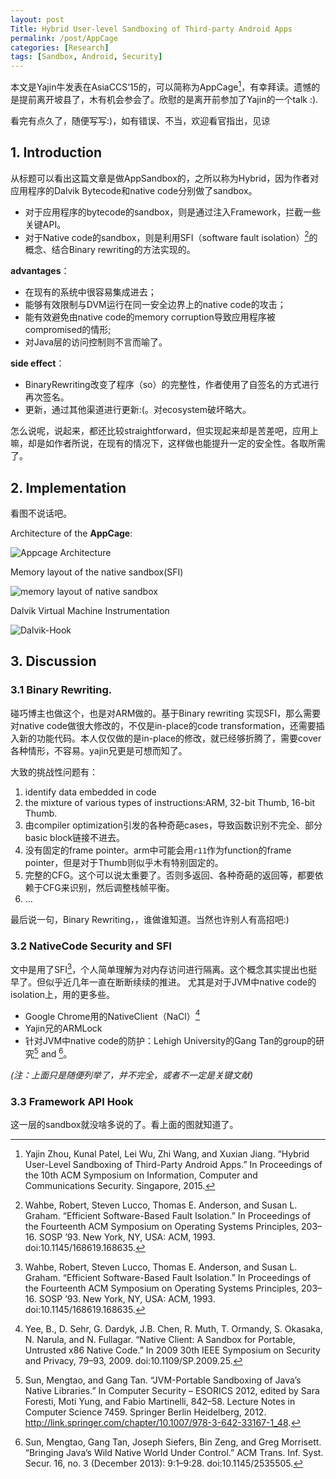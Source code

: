 ```yaml
---
layout: post
Title: Hybrid User-level Sandboxing of Third-party Android Apps
permalink: /post/AppCage
categories: [Research]
tags: [Sandbox, Android, Security]
---
```



本文是Yajin牛发表在AsiaCCS‘15的，可以简称为AppCage[^appcage]，有幸拜读。遗憾的是提前离开坡县了，木有机会参会了。欣慰的是离开前参加了Yajin的一个talk :).

看完有点久了，随便写写:)，如有错误、不当，欢迎看官指出，见谅

## 1. Introduction

从标题可以看出这篇文章是做AppSandbox的，之所以称为Hybrid，因为作者对应用程序的Dalvik Bytecode和native code分别做了sandbox。

- 对于应用程序的bytecode的sandbox，则是通过注入Framework，拦截一些关键API。
- 对于Native code的sandbox，则是利用SFI（software fault isolation）[^SFI]的概念、结合Binary rewriting的方法实现的。

**advantages**：

- 在现有的系统中很容易集成进去；
- 能够有效限制与DVM运行在同一安全边界上的native code的攻击；
- 能有效避免由native code的memory corruption导致应用程序被compromised的情形;
- 对Java层的访问控制则不言而喻了。

**side effect**：

- BinaryRewriting改变了程序（so）的完整性，作者使用了自签名的方式进行再次签名。
- 更新，通过其他渠道进行更新:(。对ecosystem破坏略大。

怎么说呢，说起来，都还比较straightforward，但实现起来却是苦差吧，应用上嘛，却是如作者所说，在现有的情况下，这样做也能提升一定的安全性。各取所需了。

## 2. Implementation

看图不说话吧。

Architecture of the **AppCage**:

![Appcage Architecture](http://i.imgur.com/au9RPiv.png)


Memory layout of the native sandbox(SFI)

![memory layout of native sandbox](http://i.imgur.com/ovlT1b7.png)

Dalvik Virtual Machine Instrumentation

![Dalvik-Hook](http://i.imgur.com/DPMpzoj.png)

## 3. Discussion

### 3.1 Binary Rewriting. 

碰巧博主也做这个，也是对ARM做的。基于Binary rewriting 实现SFI，那么需要对native code做很大修改的，不仅是in-place的code transformation，还需要插入新的功能代码。本人仅仅做的是in-place的修改，就已经够折腾了，需要cover各种情形，不容易。yajin兄更是可想而知了。 

大致的挑战性问题有：

1. identify data embedded in code
2. the mixture of various types of instructions:ARM, 32-bit Thumb, 16-bit Thumb.
3. 由compiler optimization引发的各种奇葩cases，导致函数识别不完全、部分basic block链接不进去。
4. 没有固定的frame pointer。arm中可能会用`r11`作为function的frame pointer，但是对于Thumb则似乎木有特别固定的。
5. 完整的CFG。这个可以说太重要了。否则多返回、各种奇葩的返回等，都要依赖于CFG来识别，然后调整栈帧平衡。
6. ... 

最后说一句，Binary Rewriting，，谁做谁知道。当然也许别人有高招吧:)

### 3.2 NativeCode Security and SFI

文中是用了SFI[^SFI]，个人简单理解为对内存访问进行隔离。这个概念其实提出也挺早了。但似乎近几年一直在断断续续的推进。 尤其是对于JVM中native code的isolation上，用的更多些。

- Google Chrome用的NativeClient（NaCl）[^NaCl]
- Yajin兄的ARMLock
- 针对JVM中native code的防护：Lehigh University的Gang Tan的group的研究[^jvmsandbox] and [^javanativecode]。

*(注：上面只是随便列举了，并不完全，或者不一定是关键文献)*


### 3.3 Framework API Hook

这一层的sandbox就没啥多说的了。看上面的图就知道了。



[^appcage]: Yajin Zhou, Kunal Patel, Lei Wu, Zhi Wang, and Xuxian Jiang. “Hybrid User-Level Sandboxing of Third-Party Android Apps.” In Proceedings of the 10th ACM Symposium on Information, Computer and Communications Security. Singapore, 2015.

[^NaCl]: Yee, B., D. Sehr, G. Dardyk, J.B. Chen, R. Muth, T. Ormandy, S. Okasaka, N. Narula, and N. Fullagar. “Native Client: A Sandbox for Portable, Untrusted x86 Native Code.” In 2009 30th IEEE Symposium on Security and Privacy, 79–93, 2009. doi:10.1109/SP.2009.25.

[^jvmsandbox]: Sun, Mengtao, and Gang Tan. “JVM-Portable Sandboxing of Java’s Native Libraries.” In Computer Security – ESORICS 2012, edited by Sara Foresti, Moti Yung, and Fabio Martinelli, 842–58. Lecture Notes in Computer Science 7459. Springer Berlin Heidelberg, 2012. http://link.springer.com/chapter/10.1007/978-3-642-33167-1_48.

[^javanativecode]: Sun, Mengtao, Gang Tan, Joseph Siefers, Bin Zeng, and Greg Morrisett. “Bringing Java’s Wild Native World Under Control.” ACM Trans. Inf. Syst. Secur. 16, no. 3 (December 2013): 9:1–9:28. doi:10.1145/2535505.

[^SFI]: Wahbe, Robert, Steven Lucco, Thomas E. Anderson, and Susan L. Graham. “Efficient Software-Based Fault Isolation.” In Proceedings of the Fourteenth ACM Symposium on Operating Systems Principles, 203–16. SOSP ’93. New York, NY, USA: ACM, 1993. doi:10.1145/168619.168635.


